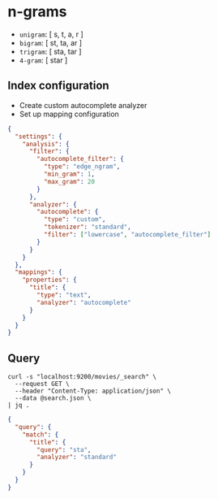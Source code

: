 # n-grams

- `unigram`: [ s, t, a, r ]
- `bigram`: [ st, ta, ar ]
- `trigram`: [ sta, tar ]
- `4-gram`: [ star ]

## Index configuration

- Create custom autocomplete analyzer
- Set up mapping configuration

```json
{
  "settings": {
    "analysis": {
      "filter": {
        "autocomplete_filter": {
          "type": "edge_ngram",
          "min_gram": 1,
          "max_gram": 20
        }
      },
      "analyzer": {
        "autocomplete": {
          "type": "custom",
          "tokenizer": "standard",
          "filter": ["lowercase", "autocomplete_filter"]
        }
      }
    }
  },
  "mappings": {
    "properties": {
      "title": {
        "type": "text",
        "analyzer": "autocomplete"
      }
    }
  }
}
```

## Query

```shell
curl -s "localhost:9200/movies/_search" \
  --request GET \
  --header "Content-Type: application/json" \
  --data @search.json \
| jq .
```

```json
{
  "query": {
    "match": {
      "title": {
        "query": "sta",
        "analyzer": "standard"
      }
    }
  }
}
```
